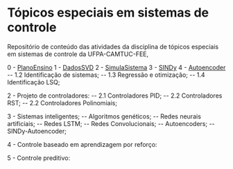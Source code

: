 # Tópicos especiais em sistemas de controle

Repositório de conteúdo das atividades da disciplina de tópicos especiais em sistemas de controle da UFPA-CAMTUC-FEE, 


0 - [PlanoEnsino](AL0-PlanoEnsino.html)
1 - [DadosSVD](AL1-PadroesDadosSVD.html)
2 - [SimulaSistema](AL2-SimulaSistema.html)
3 - [SINDy](AL5-SINDy.html)
4 - [Autoencoder](AL8-AutoEncoder.html)
-- 1.2 Identificação de sistemas;
-- 1.3 Regressão e otimização;
-- 1.4 Identificação LSQ;

2 - Projeto de controladores:
-- 2.1 Controladores PID;
-- 2.2 Controladores RST;
-- 2.2 Controladores Polinomiais;

3 - Sistemas inteligentes;
-- Algoritmos genéticos;
-- Redes neurais artificiais;
-- Redes LSTM;
-- Redes Convolucionais;
-- Autoencoders;
-- SINDy-Autoencoder;

4 - Controle baseado em aprendizagem por reforço:

5 - Controle preditivo:
